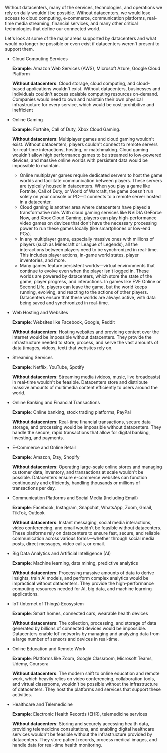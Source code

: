 Without datacenters, many of the services, technologies, and operations we rely on daily wouldn't be possible. Without datacenters, we would lose access to cloud computing, e-commerce, communication platforms, real-time media streaming, financial services, and many other critical technologies that define our connected world.

Let's look at some of the major areas supported by datacenters and what would no longer be possible or even exist if datacenters weren't present to support them.

- Cloud Computing Services

    **Example**: Amazon Web Services (AWS), Microsoft Azure, Google Cloud Platform

    **Without datacenters**: Cloud storage, cloud computing, and cloud-based applications wouldn't exist. Without datacenters, businesses and individuals couldn't access scalable computing resources on-demand. Companies would need to own and maintain their own physical infrastructure for every service, which would be cost-prohibitive and inefficient

- Online Gaming

    **Example**: Fortnite, Call of Duty, Xbox Cloud Gaming.

    **Without datacenters**: Multiplayer games and cloud gaming wouldn't exist. Without datacenters, players couldn't connect to remote servers for real-time interactions, hosting, or matchmaking. Cloud gaming wouldn't allow high performance games to be streamed to low-powered devices, and massive online worlds with persistent data would be impossible to maintain.

  - Online multiplayer games require dedicated servers to host the game worlds and facilitate communication between players. These servers are typically housed in datacenters. When you play a game like Fortnite, Call of Duty, or World of Warcraft, the game doesn't run solely on your console or PC—it connects to a remote server hosted in a datacenter.
  - Cloud gaming is another area where datacenters have played a transformative role. With cloud gaming services like NVIDIA GeForce Now, and Xbox Cloud Gaming, players can play high-performance video games on devices that don't have the necessary processing power to run these games locally (like smartphones or low-end PCs).
  - In any multiplayer game, especially massive ones with millions of players (such as Minecraft or League of Legends), all the interactions between players need to be synchronized in real-time. This includes player actions, in-game world states, player inventories, and more.
  - Many games feature persistent worlds—virtual environments that continue to evolve even when the player isn't logged in. These worlds are powered by datacenters, which store the state of the game, player progress, and interactions. In games like EVE Online or Second Life, players can leave the game, but the world keeps running, evolving, and reacting to the actions of other players. Datacenters ensure that these worlds are always active, with data being saved and synchronized in real-time.

- Web Hosting and Websites

    **Example**: Websites like Facebook, Google, Reddit

    **Without datacenters**: Hosting websites and providing content over the internet would be impossible without datacenters. They provide the infrastructure needed to store, process, and serve the vast amounts of data (images, videos, text) that websites rely on.

- Streaming Services

    **Example**: Netflix, YouTube, Spotify

    **Without datacenters**: Streaming media (videos, music, live broadcasts) in real-time wouldn't be feasible. Datacenters store and distribute massive amounts of multimedia content efficiently to users around the world.

- Online Banking and Financial Transactions

    **Example**: Online banking, stock trading platforms, PayPal

    **Without datacenters**: Real-time financial transactions, secure data storage, and processing would be impossible without datacenters. They handle the secure, rapid transactions that allow for digital banking, investing, and payments.

- E-Commerce and Online Retail

    **Example**: Amazon, Etsy, Shopify

    **Without datacenters**: Operating large-scale online stores and managing customer data, inventory, and transactions at scale wouldn't be possible. Datacenters ensure e-commerce websites can function continuously and efficiently, handling thousands or millions of transactions per day.

- Communication Platforms and Social Media (Including Email)

    **Example**: Facebook, Instagram, Snapchat, WhatsApp, Zoom, Gmail, TikTok, Outlook

    **Without datacenters**: Instant messaging, social media interactions, video conferencing, and email wouldn't be feasible without datacenters. These platforms rely on datacenters to ensure fast, secure, and reliable communication across various forms—whether through social media posts, direct messages, video calls, or email.

- Big Data Analytics and Artificial Intelligence (AI)

    **Example**: Machine learning, data mining, predictive analytics

    **Without datacenters**: Processing massive amounts of data to derive insights, train AI models, and perform complex analytics would be impractical without datacenters. They provide the high-performance computing resources needed for AI, big data, and machine learning applications.

- IoT (Internet of Things) Ecosystem

    **Example**: Smart homes, connected cars, wearable health devices

    **Without datacenters**: The collection, processing, and storage of data generated by billions of connected devices would be impossible. Datacenters enable IoT networks by managing and analyzing data from a large number of sensors and devices in real-time.

- Online Education and Remote Work

    **Example**: Platforms like Zoom, Google Classroom, Microsoft Teams, Udemy, Coursera

    **Without datacenters**: The modern shift to online education and remote work, which heavily relies on video conferencing, collaboration tools, and virtual classrooms, wouldn't be possible without the infrastructure of datacenters. They host the platforms and services that support these activities.

- Healthcare and Telemedicine

    **Example**: Electronic Health Records (EHR), telemedicine services

    **Without datacenters**: Storing and securely accessing health data, providing telemedicine consultations, and enabling digital healthcare services wouldn't be feasible without the infrastructure provided by datacenters. They store patient records, process medical images, and handle data for real-time health monitoring.
